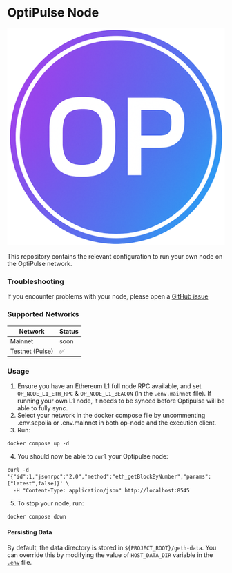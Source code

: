 # OptiPulse Node

![image](logo.png)

This repository contains the relevant configuration to run your own node on the OptiPulse network.

### Troubleshooting

If you encounter problems with your node, please open a [GitHub issue](https://github.com/9mm-exchange/optipulse-node/issues)

### Supported Networks

| Network      | Status |
|-------------------| ------ |
| Mainnet |   soon  |
| Testnet (Pulse) | ✅     |


### Usage

1. Ensure you have an Ethereum L1 full node RPC available, and set `OP_NODE_L1_ETH_RPC` & `OP_NODE_L1_BEACON` (in the `.env.mainnet` file). If running your own L1 node, it needs to be synced before Optipulse will be able to fully sync.
2. Select your network in the docker compose file by uncommenting .env.sepolia or .env.mainnet in both op-node and the execution client.
3. Run:

```
docker compose up -d
```

4. You should now be able to `curl` your Optipulse node:

```
curl -d '{"id":1,"jsonrpc":"2.0","method":"eth_getBlockByNumber","params":["latest",false]}' \
  -H "Content-Type: application/json" http://localhost:8545
```

5. To stop your node, run:
```
docker compose down
```

#### Persisting Data

By default, the data directory is stored in `${PROJECT_ROOT}/geth-data`. You can override this by modifying the value of
`HOST_DATA_DIR` variable in the [`.env`](./.env) file.

